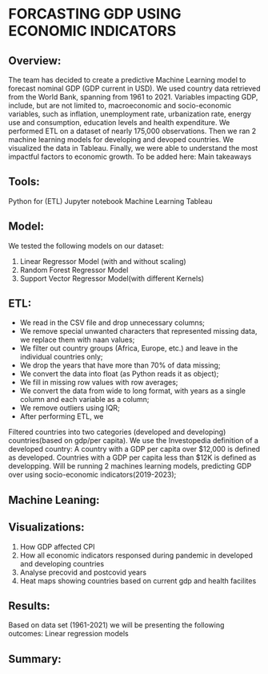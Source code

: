 # FORCASTING GDP USING ECONOMIC INDICATORS

## Overview:
The team has decided to create a predictive Machine Learning model to forecast nominal GDP (GDP current in USD). We used country data retrieved from the World Bank, spanning from 1961 to 2021. Variables impacting GDP, include, but are not limited to, macroeconomic and socio-economic variables, such as inflation, unemployment rate, urbanization rate, energy use and consumption, education levels and health expenditure. We performed ETL on a dataset of nearly 175,000 observations. Then we ran 2 machine learning models for developing and devoped countries. We visualized the data in Tableau. Finally, we were able to understand the most impactful factors to economic growth. To be added here: Main takeaways

## Tools:
Python for (ETL)
Jupyter notebook
Machine Learning
Tableau

## Model:
We tested the following models on our dataset:

1. Linear Regressor Model (with and without scaling)
2. Random Forest Regressor Model
3. Support Vector Regressor Model(with different Kernels)

## ETL:
* We read in the CSV file and drop unnecessary columns;
* We remove special unwanted characters that represented missing data, we replace them with naan values;
* We filter out country groups (Africa, Europe, etc.) and leave in the individual countries only;
* We drop the years that have more than 70% of data missing;
* We convert the data into float (as Python reads it as object);
* We fill in missing row values with row averages;
* We convert the data from wide to long format, with years as a single column and each variable as a column;
* We remove outliers using IQR;
* After performing ETL, we

Filtered countries into two categories (developed and developing) countries(based on gdp/per capita). We use the Investopedia definition of a developed country: A country with a GDP per capita over $12,000 is defined as developed. Countries with a GDP per capita less than $12K is defined as developping.
Will be running 2 machines learning models, predicting GDP over using socio-economic indicators(2019-2023);

## Machine Leaning:


## Visualizations:
1. How GDP affected CPI
2. How all economic indicators responsed during pandemic in developed and developing countries
3. Analyse precovid and postcovid years
4. Heat maps showing countries based on current gdp and health facilites

## Results:
Based on data set (1961-2021) we will be presenting the following outcomes:
Linear regression models

## Summary:

